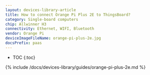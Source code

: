 ```yaml
---
layout: devices-library-article
title: How to connect Orange Pi Plus 2E to ThingsBoard?
category: Single-board computers
chip: Allwinner H3
connectivity: Ethernet, WIFI, Bluetooth
vendor: Orange Pi
deviceImageFileName: orange-pi-plus-2e.jpg
docsPrefix: paas
---
```



* TOC
{:toc}

{% include /docs/devices-library/guides/orange-pi-plus-2e.md %}
